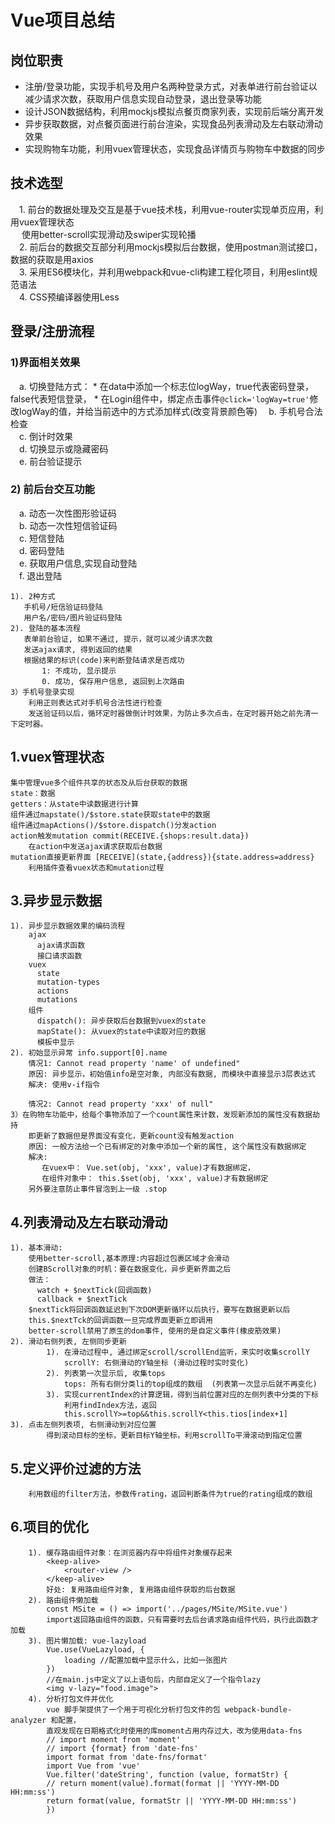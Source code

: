 # Vue项目总结  

## 岗位职责   
* 注册/登录功能，实现手机号及用户名两种登录方式，对表单进行前台验证以减少请求次数，获取用户信息实现自动登录，退出登录等功能  
* 设计JSON数据结构，利用mockjs模拟点餐页商家列表，实现前后端分离开发  
* 异步获取数据，对点餐页面进行前台渲染，实现食品列表滑动及左右联动滑动效果  
* 实现购物车功能，利用vuex管理状态，实现食品详情页与购物车中数据的同步  

## 技术选型  
&emsp;1. 前台的数据处理及交互是基于vue技术栈，利用vue-router实现单页应用，利用vuex管理状态  
&emsp; 使用better-scroll实现滑动及swiper实现轮播  
&emsp;2. 前后台的数据交互部分利用mockjs模拟后台数据，使用postman测试接口，数据的获取是用axios  
&emsp;3. 采用ES6模块化，并利用webpack和vue-cli构建工程化项目，利用eslint规范语法  
&emsp;4. CSS预编译器使用Less  

## 登录/注册流程  
### 1)界面相关效果  
&emsp;a. 切换登陆方式：
         * 在data中添加一个标志位logWay，true代表密码登录，false代表短信登录，
         * 在Login组件中，绑定点击事件`@click='logWay=true'`修改logWay的值，并给当前选中的方式添加样式(改变背景颜色等)
&emsp;b. 手机号合法检查  
&emsp;c. 倒计时效果  
&emsp;d. 切换显示或隐藏密码  
&emsp;e. 前台验证提示  
### 2) 前后台交互功能  
&emsp;a. 动态一次性图形验证码  
&emsp;b. 动态一次性短信验证码  
&emsp;c. 短信登陆  
&emsp;d. 密码登陆  
&emsp;e. 获取用户信息,实现自动登陆  
&emsp;f. 退出登陆  


	1). 2种方式
	   手机号/短信验证码登陆
	   用户名/密码/图片验证码登陆
	2). 登陆的基本流程
	   表单前台验证, 如果不通过, 提示，就可以减少请求次数
	   发送ajax请求, 得到返回的结果
	   根据结果的标识(code)来判断登陆请求是否成功
	       1: 不成功, 显示提示
	       0. 成功, 保存用户信息, 返回到上次路由
	3）手机号登录实现
		利用正则表达式对手机号合法性进行检查
		发送验证码以后，循环定时器做倒计时效果，为防止多次点击，在定时器开始之前先清一下定时器。
## 1.vuex管理状态
	集中管理vue多个组件共享的状态及从后台获取的数据
	state：数据
	getters：从state中读数据进行计算
	组件通过mapstate()/$store.state获取state中的数据
	组件通过mapActions()/$store.dispatch()分发action
	action触发mutation commit(RECEIVE.{shops:result.data})
		在action中发送ajax请求获取后台数据
	mutation直接更新界面 [RECEIVE](state,{address}){state.address=address}
		利用插件查看vuex状态和mutation过程
	
## 3.异步显示数据
	1). 异步显示数据效果的编码流程
	    ajax
	      ajax请求函数
	      接口请求函数
	    vuex
	      state
	      mutation-types
	      actions
	      mutations
	    组件
	      dispatch(): 异步获取后台数据到vuex的state
	      mapState(): 从vuex的state中读取对应的数据
	      模板中显示
	2). 初始显示异常 info.support[0].name
	    情况1: Cannot read property 'name' of undefined"
	    原因: 异步显示，初始值info是空对象, 内部没有数据, 而模块中直接显示3层表达式
	    解决: 使用v-if指令
	    
	    情况2: Cannot read property 'xxx' of null"
	3）在购物车功能中，给每个事物添加了一个count属性来计数，发现新添加的属性没有数据劫持
		即更新了数据但是界面没有变化，更新count没有触发action
		原因: 一般方法给一个已有绑定的对象中添加一个新的属性, 这个属性没有数据绑定
	    解决: 
	       在vuex中： Vue.set(obj, 'xxx', value)才有数据绑定，
	       在组件对象中： this.$set(obj, 'xxx', value)才有数据绑定
		另外要注意防止事件冒泡到上一级 .stop

## 4.列表滑动及左右联动滑动
    1). 基本滑动:
        使用better-scroll,基本原理:内容超过包裹区域才会滑动
        创建BScroll对象的时机：要在数据变化，异步更新界面之后
    	做法：
          watch + $nextTick(回调函数)
          callback + $nextTick
    	$nextTick将回调函数延迟到下次DOM更新循环以后执行，要写在数据更新以后
    	this.$nextTck的回调函数一旦完成界面更新立即调用
    	better-scroll禁用了原生的dom事件, 使用的是自定义事件(橡皮筋效果)
    2). 滑动右侧列表, 左侧同步更新
            1). 在滑动过程中, 通过绑定scroll/scrollEnd监听，来实时收集scrollY
    			scrollY: 右侧滑动的Y轴坐标 (滑动过程时实时变化)
            2). 列表第一次显示后, 收集tops
    			tops: 所有右侧分类li的top组成的数组  (列表第一次显示后就不再变化)
            3). 实现currentIndex的计算逻辑，得到当前位置对应的左侧列表中分类的下标
    			利用findIndex方法，返回
    			this.scrollY>=top&&this.scrollY<this.tios[index+1]		
    3). 点击左侧列表项, 右侧滑动到对应位置
    		得到滚动目标的坐标，更新目标Y轴坐标，利用scrollTo平滑滚动到指定位置
## 5.定义评价过滤的方法
		利用数组的filter方法，参数传rating，返回判断条件为true的rating组成的数组
## 6.项目的优化
		1). 缓存路由组件对象：在浏览器内存中将组件对象缓存起来
			<keep-alive>
				<router-view />
			</keep-alive>
			好处: 复用路由组件对象, 复用路由组件获取的后台数据
	    2). 路由组件懒加载
			const MSite = () => import('../pages/MSite/MSite.vue')
			import返回路由组件的函数，只有需要时去后台请求路由组件代码，执行此函数才加载
	    3). 图片懒加载: vue-lazyload
			Vue.use(VueLazyload, {
				loading //配置加载中显示什么，比如一张图片
			})
			//在main.js中定义了以上语句后，内部自定义了一个指令lazy
			<img v-lazy="food.image">
	    4). 分析打包文件并优化 
			vue 脚手架提供了一个用于可视化分析打包文件的包 webpack-bundle-analyzer 和配置，
			直观发现在日期格式化时使用的库moment占用内存过大，改为使用data-fns
			// import moment from 'moment'
			// import {format} from 'date-fns'
			import format from 'date-fns/format'
			import Vue from 'vue'
			Vue.filter('dateString', function (value, formatStr) {
			// return moment(value).format(format || 'YYYY-MM-DD HH:mm:ss')
			return format(value, formatStr || 'YYYY-MM-DD HH:mm:ss')
			})
